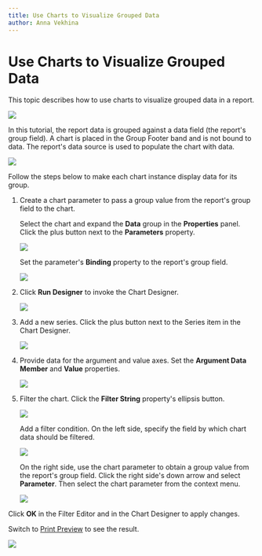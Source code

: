 ```yaml
---
title: Use Charts to Visualize Grouped Data
author: Anna Vekhina
---
```

# Use Charts to Visualize Grouped Data

This topic describes how to use charts to visualize grouped data in a report.

![](../../../../images/eurd-web-chart-in-group-footer.png)

In this tutorial, the report data is grouped against a data field (the report's group field). A chart is placed in the Group Footer band and is not bound to data. The report's data source is used to populate the chart with data.

![](../../../../images/eurd-web-chart-group-footer-report-layout.png)

Follow the steps below to make each chart instance display data for its group.

1. Create a chart parameter to pass a group value from the report's group field to the chart.

	Select the chart and expand the **Data** group in the **Properties** panel. Click the plus button next to the **Parameters** property.

	![](../../../../images/eurd-web-chart-add-parameter.png)

	Set the parameter's **Binding** property to the report's group field.

	![](../../../../images/eurd-web-chart-bind-parameter.png)

1. Click **Run Designer** to invoke the Chart Designer.

	![](../../../../images/eurd-web-chart-run-designer.png)

1. Add a new series. Click the plus button next to the Series item in the Chart Designer.

	![](../../../../images/eurd-web-chart-designer-add-series.png)

1. Provide data for the argument and value axes. Set the **Argument Data Member** and **Value** properties.

	![](../../../../images/eurd-web-chart-designer-groups-bind-series-to-data.png)

1. Filter the chart. Click the **Filter String** property's ellipsis button.

	![](../../../../images/eurd-web-chart-for-groups-designer-filterstring.png)

	Add a filter condition. On the left side, specify the field by which chart data should be filtered.

	![](../../../../images/eurd-web-chart-for-groups-create-filterstring.png)

	On the right side, use the chart parameter to obtain a group value from the report's group field. Click the right side's down arrow and select **Parameter**. Then select the chart parameter from the context menu.

	![](../../../../images/eurd-web-chart-for-groups-specify-parameter.png)

Click **OK** in the Filter Editor and in the Chart Designer to apply changes.

Switch to [Print Preview](../../preview-print-and-export-reports.md) to see the result.

![](../../../../images/eurd-web-chart-in-group-footer.png)